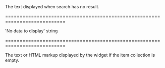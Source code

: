 <!--**
/*-------------------------------------------
    Auto-generated file. Do not modify.
-------------------------------------------

**-->
<!--d-->The text displayed when search has no result.<!--/d-->
===========================================================================
<!--default-->'No data to display'<!--/default-->
<!--type-->string<!--/type-->
===========================================================================

<!--shortDescription-->
The text or HTML markup displayed by the widget if the item collection is empty.
<!--/shortDescription-->

<!--fullDescription-->

<!--/fullDescription-->